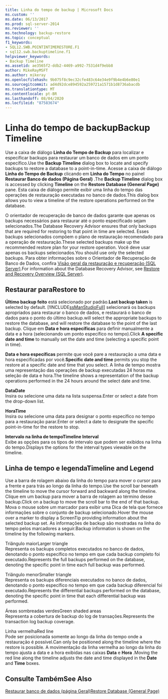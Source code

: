 ```yaml
---
title: Linha do tempo de backup | Microsoft Docs
ms.custom: ''
ms.date: 06/13/2017
ms.prod: sql-server-2014
ms.reviewer: ''
ms.technology: backup-restore
ms.topic: conceptual
f1_keywords:
- SQL12.SWB.POINTINTIMERESTORE.F1
- sql12.swb.backuptimeline.f1
helpviewer_keywords:
- Backup Timeline
ms.assetid: ae3565f2-ddb2-4469-a992-7531d4f9ebb8
author: MikeRayMSFT
ms.author: mikeray
ms.openlocfilehash: 9b075f8c9ec32cfe483c64e34e9f9b4e4b6e80e1
ms.sourcegitcommit: ad4d92dce894592a259721a1571b1d8736abacdb
ms.translationtype: MT
ms.contentlocale: pt-BR
ms.lasthandoff: 08/04/2020
ms.locfileid: "87583674"
---
```

# <a name="backup-timeline"></a><span data-ttu-id="67c02-102">Linha do tempo de backup</span><span class="sxs-lookup"><span data-stu-id="67c02-102">Backup Timeline</span></span>
  <span data-ttu-id="67c02-103">Use a caixa de diálogo **Linha do Tempo de Backup** para localizar e especificar backups para restaurar um banco de dados em um ponto específico.</span><span class="sxs-lookup"><span data-stu-id="67c02-103">Use the **Backup Timeline** dialog box to locate and specify backups to restore a database to a point-in-time.</span></span> <span data-ttu-id="67c02-104">Acesse a caixa de diálogo **Linha do Tempo de Backup** clicando em **Linha do Tempo** no painel **Restaurar Banco de dados (Página Geral)** .</span><span class="sxs-lookup"><span data-stu-id="67c02-104">The **Backup Timeline** dialog box is accessed by clicking **Timeline** on the **Restore Database (General Page)** pane.</span></span> <span data-ttu-id="67c02-105">Esta caixa de diálogo permite exibir uma linha do tempo das operações de restauração executadas no banco de dados.</span><span class="sxs-lookup"><span data-stu-id="67c02-105">This dialog box allows you to view a timeline of the restore operations performed on the database.</span></span>  
  
 <span data-ttu-id="67c02-106">O orientador de recuperação de banco de dados garante que apenas os backups necessários para restaurar até o ponto especificado sejam selecionados.</span><span class="sxs-lookup"><span data-stu-id="67c02-106">The Database Recovery Advisor ensures that only backups that are required for restoring to that point in time are selected.</span></span> <span data-ttu-id="67c02-107">Esses backups selecionados compõem o plano de restauração recomendado para a operação de restauração.</span><span class="sxs-lookup"><span data-stu-id="67c02-107">These selected backups make up the recommended restore plan for your restore operation.</span></span> <span data-ttu-id="67c02-108">Você deve usar apenas os backups selecionados.</span><span class="sxs-lookup"><span data-stu-id="67c02-108">You should use only the selected backups.</span></span> <span data-ttu-id="67c02-109">Para obter informações sobre o Orientador de Recuperação de Banco de Dados, confira [Visão geral da restauração e recuperação &#40;SQL Server&#41;](restore-and-recovery-overview-sql-server.md).</span><span class="sxs-lookup"><span data-stu-id="67c02-109">For information about the Database Recovery Advisor, see [Restore and Recovery Overview &#40;SQL Server&#41;](restore-and-recovery-overview-sql-server.md).</span></span>  
  
## <a name="restore-to"></a><span data-ttu-id="67c02-110">Restaurar para</span><span class="sxs-lookup"><span data-stu-id="67c02-110">Restore to</span></span>  
 <span data-ttu-id="67c02-111">**Último backup feito** está selecionado por padrão.</span><span class="sxs-lookup"><span data-stu-id="67c02-111">**Last backup taken** is selected by default.</span></span> [!INCLUDE[ssManStudioFull](../../includes/ssmanstudiofull-md.md)] <span data-ttu-id="67c02-112">selecionará os backups apropriados para restaurar o banco de dados, e restaurará o banco de dados para o ponto do último backup.</span><span class="sxs-lookup"><span data-stu-id="67c02-112">will select the appropriate backups to restore the database, and will restore the database to the point of the last backup.</span></span> <span data-ttu-id="67c02-113">Clique em **Data e hora específicas** para definir manualmente a data e a hora (selecionando um ponto específico no tempo).</span><span class="sxs-lookup"><span data-stu-id="67c02-113">Click **A specific date and time** to manually set the date and time (selecting a specific point in time).</span></span>  
  
 <span data-ttu-id="67c02-114">**Data e hora específicas** permite que você pare a restauração a uma data e hora especificadas por você.</span><span class="sxs-lookup"><span data-stu-id="67c02-114">**Specific date and time** permits you stop the restore at a specific date and time that you select.</span></span> <span data-ttu-id="67c02-115">A linha de tempo mostra uma representação das operações de backup executadas 24 horas ma seleção de data e hora.</span><span class="sxs-lookup"><span data-stu-id="67c02-115">The timeline shows a representation of the backup operations performed in the 24 hours around the select date and time.</span></span>  
  
 <span data-ttu-id="67c02-116">**Data**</span><span class="sxs-lookup"><span data-stu-id="67c02-116">**Date**</span></span>  
 <span data-ttu-id="67c02-117">Insira ou selecione uma data na lista suspensa.</span><span class="sxs-lookup"><span data-stu-id="67c02-117">Enter or select a date from the drop-down list.</span></span>  
  
 <span data-ttu-id="67c02-118">**Hora**</span><span class="sxs-lookup"><span data-stu-id="67c02-118">**Time**</span></span>  
 <span data-ttu-id="67c02-119">Insira ou selecione uma data para designar o ponto específico no tempo para a restauração parar.</span><span class="sxs-lookup"><span data-stu-id="67c02-119">Enter or select a date to designate the specific point-in-time for the restore to stop.</span></span>  
  
 <span data-ttu-id="67c02-120">**Intervalo na linha de tempo**</span><span class="sxs-lookup"><span data-stu-id="67c02-120">**Timeline Interval**</span></span>  
 <span data-ttu-id="67c02-121">Exibe as opções para os tipos de intervalo que podem ser exibidos na linha do tempo.</span><span class="sxs-lookup"><span data-stu-id="67c02-121">Displays the options for the interval types viewable on the timeline.</span></span>  
  
## <a name="timeline-and-legend"></a><span data-ttu-id="67c02-122">Linha de tempo e legenda</span><span class="sxs-lookup"><span data-stu-id="67c02-122">Timeline and Legend</span></span>  
 <span data-ttu-id="67c02-123">Use a barra de rolagem abaixo da linha do tempo para mover o cursor para a frente e para trás ao longo da linha do tempo.</span><span class="sxs-lookup"><span data-stu-id="67c02-123">Use the scroll bar beneath the timeline to move the cursor forward and backward along the timeline.</span></span> <span data-ttu-id="67c02-124">Clique em um backup para mover a barra de rolagem ao término desse backup.</span><span class="sxs-lookup"><span data-stu-id="67c02-124">Click on a backup to move the scroll bar to the end of that backup.</span></span> <span data-ttu-id="67c02-125">Mova o mouse sobre um marcador para exibir uma Dica de tela que fornece informações sobre o conjunto de backup selecionado.</span><span class="sxs-lookup"><span data-stu-id="67c02-125">Hover the mouse over a marker to display a ScreenTip providing information about the selected backup set.</span></span> <span data-ttu-id="67c02-126">As informações de backup são mostradas na linha do tempo pelos marcadores a seguir.</span><span class="sxs-lookup"><span data-stu-id="67c02-126">Backup information is shown on the timeline by the following markers.</span></span>  
  
 <span data-ttu-id="67c02-127">Triângulo maior</span><span class="sxs-lookup"><span data-stu-id="67c02-127">Larger triangle</span></span>  
 <span data-ttu-id="67c02-128">Representa os backups completos executados no banco de dados, denotando o ponto específico no tempo em que cada backup completo foi executado.</span><span class="sxs-lookup"><span data-stu-id="67c02-128">Represents the full backups performed on the database, denoting the specific point in time each full backup was performed.</span></span>  
  
 <span data-ttu-id="67c02-129">Triângulo menor</span><span class="sxs-lookup"><span data-stu-id="67c02-129">Smaller triangle</span></span>  
 <span data-ttu-id="67c02-130">Representa os backups diferenciais executados no banco de dados, denotando o ponto específico no tempo em que cada backup diferencial foi executado.</span><span class="sxs-lookup"><span data-stu-id="67c02-130">Represents the differential backups performed on the database, denoting the specific point in time that each differential backup was performed.</span></span>  
  
 <span data-ttu-id="67c02-131">Áreas sombreadas verdes</span><span class="sxs-lookup"><span data-stu-id="67c02-131">Green shaded areas</span></span>  
 <span data-ttu-id="67c02-132">Representa a cobertura de backup do log de transações.</span><span class="sxs-lookup"><span data-stu-id="67c02-132">Represents the transaction log backup coverage.</span></span>  
  
 <span data-ttu-id="67c02-133">Linha vermelha</span><span class="sxs-lookup"><span data-stu-id="67c02-133">Red line</span></span>  
 <span data-ttu-id="67c02-134">Pode ser posicionada somente ao longo da linha do tempo onde a restauração é possível.</span><span class="sxs-lookup"><span data-stu-id="67c02-134">Can only be positioned along the timeline where the restore is possible.</span></span> <span data-ttu-id="67c02-135">A movimentação da linha vermelha ao longo da linha do tempo ajusta a data e a hora exibidas nas caixas **Data** e **Hora** .</span><span class="sxs-lookup"><span data-stu-id="67c02-135">Moving the red line along the timeline adjusts the date and time displayed in the **Date** and **Time** boxes.</span></span>  
  
## <a name="see-also"></a><span data-ttu-id="67c02-136">Consulte Também</span><span class="sxs-lookup"><span data-stu-id="67c02-136">See Also</span></span>  
 [<span data-ttu-id="67c02-137">Restaurar banco de dados &#40;página Geral&#41;</span><span class="sxs-lookup"><span data-stu-id="67c02-137">Restore Database &#40;General Page&#41;</span></span>](../../integration-services/general-page-of-integration-services-designers-options.md)  
  
  
